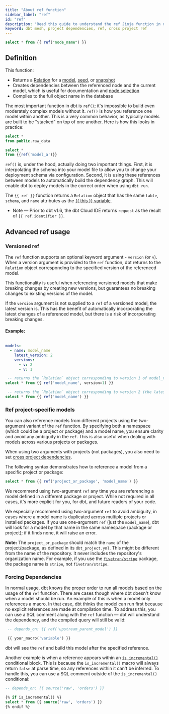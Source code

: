 ```yaml
---
title: "About ref function"
sidebar_label: "ref"
id: "ref"
description: "Read this guide to understand the ref Jinja function in dbt."
keyword: dbt mesh, project dependencies, ref, cross project ref
---
```


```sql
select * from {{ ref("node_name") }}
```

## Definition

This function:
- Returns a [Relation](/reference/dbt-classes#relation) for a [model](/docs/build/models), [seed](/docs/build/seeds), or [snapshot](/docs/build/snapshots)
- Creates dependencies between the referenced node and the current model, which is useful for documentation and [node selection](/reference/node-selection/syntax)
- Compiles to the full object name in the database

The most important function in dbt is `ref()`; it's impossible to build even moderately complex models without it. `ref()` is how you reference one model within another. This is a very common behavior, as typically models are built to be "stacked" on top of one another. Here is how this looks in practice:

<File name='model_a.sql'>

```sql
select *
from public.raw_data
```

</File>



<File name='model_b.sql'>

```sql
select *
from {{ref('model_a')}}
```

</File>

`ref()` is, under the hood, actually doing two important things. First, it is interpolating the schema into your model file to allow you to change your deployment schema via configuration. Second, it is using these references between models to automatically build the dependency graph. This will enable dbt to deploy models in the correct order when using `dbt run`.

The `{{ ref }}` function returns a `Relation` object that has the same `table`, `schema`, and `name` attributes as the [{{ this }} variable](/reference/dbt-jinja-functions/this).
  - Note &mdash; Prior to dbt v1.6, the dbt Cloud IDE returns `request` as the result of `{{ ref.identifier }}`.

## Advanced ref usage

### Versioned ref

The `ref` function supports an optional keyword argument - `version` (or `v`).
When a version argument is provided to the `ref` function, dbt returns to the `Relation` object corresponding to the specified version of the referenced model.

This functionality is useful when referencing versioned models that make breaking changes by creating new versions, but guarantees no breaking changes to existing versions of the model.

If the `version` argument is not supplied to a `ref` of a versioned model, the latest version is. This has the benefit of automatically incorporating the latest changes of a referenced model, but there is a risk of incorporating breaking changes.

#### Example:
<File name='models/<schema>.yml'>

```yml

models:
  - name: model_name
    latest_version: 2
    versions:
      - v: 2
      - v: 1
```

</File>

```sql
 -- returns the `Relation` object corresponding to version 1 of model_name
select * from {{ ref('model_name', version=1) }}
```

```sql
 -- returns the `Relation` object corresponding to version 2 (the latest version) of model_name
select * from {{ ref('model_name') }}
```

### Ref project-specific models

You can also reference models from different projects using the two-argument variant of the `ref` function. By specifying both a namespace (which could be a project or package) and a model name, you ensure clarity and avoid any ambiguity in the `ref`. This is also useful when dealing with models across various projects or packages. 

When using two arguments with projects (not packages), you also need to set [cross project dependencies](/docs/collaborate/govern/project-dependencies).

The following syntax demonstrates how to reference a model from a specific project or package:

```sql
select * from {{ ref('project_or_package', 'model_name') }}
```

We recommend using two-argument `ref` any time you are referencing a model defined in a different package or project. While not required in all cases, it's more explicit for you, for dbt, and future readers of your code.

We especially recommend using two-argument `ref` to avoid ambiguity, in cases where a model name is duplicated across multiple projects or installed packages. If you use one-argument `ref` (just the `model_name`), dbt will look for a model by that name in the same namespace (package or project); if it finds none, it will raise an error.

**Note:** The `project_or_package` should match the `name` of the project/package, as defined in its `dbt_project.yml`. This might be different from the name of the repository. It never includes the repository's organization name. For example, if you use the [`fivetran/stripe`](https://hub.getdbt.com/fivetran/stripe/latest/) package, the package name is `stripe`, not `fivetran/stripe`.

### Forcing Dependencies

In normal usage, dbt knows the proper order to run all models based on the usage of the `ref` function. There are cases though where dbt doesn't know when a model should be run. An example of this is when a model only references a macro. In that case, dbt thinks the model can run first because no explicit references are made at compilation time. To address this, you can use a SQL comment along with the `ref` function — dbt will understand the dependency, and the compiled query will still be valid:

```sql
 -- depends_on: {{ ref('upstream_parent_model') }}

 {{ your_macro('variable') }}
```

dbt will see the `ref` and build this model after the specified reference.

Another example is when a reference appears within an [`is_incremental()`](/docs/build/incremental-models#understand-the-is_incremental-macro) conditional block. This is because the `is_incremental()` macro will always return `false` at parse time, so any references within it can't be inferred. To handle this, you can use a SQL comment outside of the `is_incremental()` conditional:

```sql
-- depends_on: {{ source('raw', 'orders') }}

{% if is_incremental() %}
select * from {{ source('raw', 'orders') }}
{% endif %}
```
